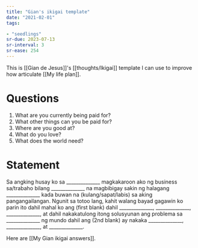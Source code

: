 ```yaml
---
title: "Gian's ikigai template"
date: "2021-02-01"
tags:

- "seedlings"
sr-due: 2023-07-13
sr-interval: 3
sr-ease: 254
---
```


This is [[Gian de Jesus]]'s [[thoughts/Ikigai]] template I can use to improve how articulate [[My life plan]].

# Questions

1. What are you currently being paid for?
2. What other things can you be paid for?
3. Where are you good at?
4. What do you love?
5. What does the world need?

# Statement

Sa angking husay ko sa ______________ magkakaroon ako ng business sa/trabaho bilang ______________ na magbibigay sakin ng halagang ______________ kada buwan na (kulang/sapat/labis) sa aking pangangailangan. Ngunit sa totoo lang, kahit walang bayad gagawin ko parin ito dahil mahal ko ang (first blank) dahil ______________, ______________, ______________, at dahil nakakatulong itong solusyunan ang problema sa ______________ ng mundo dahil ang (2nd blank) ay nakaka ______________, ______________, at ______________.

Here are [[My Gian ikigai answers]].

